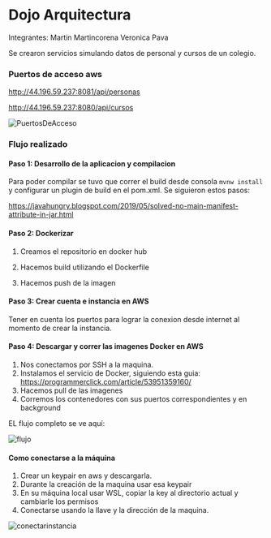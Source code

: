 # Dojo Arquitectura

Integrantes: 
Martin Martincorena
Veronica Pava

Se crearon servicios simulando datos de personal y cursos de un colegio. 


### Puertos de acceso aws

http://44.196.59.237:8081/api/personas 

http://44.196.59.237:8080/api/cursos


![PuertosDeAcceso](https://user-images.githubusercontent.com/86497954/163035653-9f8bc977-1b06-4ef2-a54c-d0a9646154ca.png)




### Flujo realizado

#### Paso 1: Desarrollo de la aplicacion y compilacion 

Para poder compilar se tuvo que correr el build desde consola `mvnw install` y configurar un plugin de build en el pom.xml. Se siguieron estos pasos: 

https://javahungry.blogspot.com/2019/05/solved-no-main-manifest-attribute-in-jar.html

#### Paso 2: Dockerizar 

1. Creamos el repositorio en docker hub 

2. Hacemos build utilizando el Dockerfile

3. Hacemos push de la imagen 

#### Paso 3: Crear cuenta e instancia en AWS 

Tener en cuenta los puertos para lograr la conexion desde internet al momento de crear la instancia. 

#### Paso 4: Descargar y correr las imagenes Docker en AWS 

1. Nos conectamos por SSH a la maquina.
2. Instalamos el servicio de Docker, siguiendo esta guia: https://programmerclick.com/article/53951359160/
3. Hacemos pull de las imagenes 
4. Corremos los contenedores con sus puertos correspondientes y en background 


EL flujo completo se ve aquí: 

![flujo](https://user-images.githubusercontent.com/86497954/163035772-bcc9975a-d6f6-453b-8d7b-41346b4efb94.png)


#### Como conectarse a la máquina

1. Crear un keypair en aws y descargarla.
2. Durante la creación de la maquina usar esa keypair 
3. En su máquina local usar WSL, copiar la key al directorio actual y cambiarle los permisos
4. Conectarse usando la llave y la dirección de la maquina. 

![conectarinstancia](https://user-images.githubusercontent.com/86497954/163045136-13ce7a9b-9716-48ca-8798-31d00f455d64.png)







